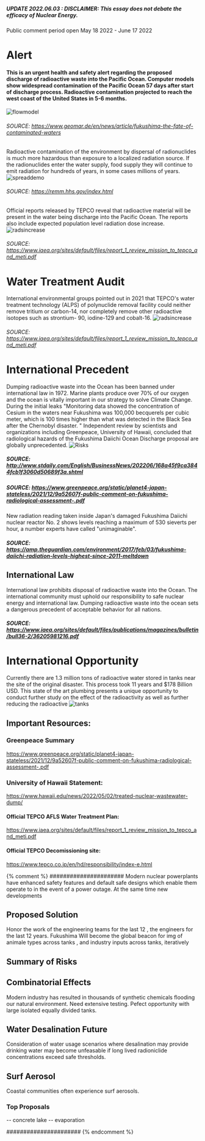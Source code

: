 
##### UPDATE 2022.06.03 : DISCLAIMER: This essay does not debate the efficacy of Nuclear Energy. 
Public comment period open May 18 2022 - June 17 2022


# Alert
#### This is an urgent health and safety alert regarding the proposed discharge of radioactive waste into the Pacific Ocean. Computer models show widespread contamination of the Pacific Ocean 57 days after start of discharge process. Radioactive contamination projected to reach the west coast of the United States in 5-6 months. 
![flowmodel](docs/assets/img/compmodel.png)
###### SOURCE: https://www.geomar.de/en/news/article/fukushima-the-fate-of-contaminated-waters

Radioactive contamination of the environment by dispersal of radionuclides is much more hazardous than exposure to a localized radiation source. If the radionuclides enter the water supply, food supply they will continue to emit radiation for hundreds of years, in some cases millions of years. 
![spreaddemo](docs/assets/img/radsb.png) 
###### SOURCE: https://remm.hhs.gov/index.html

Official reports released by TEPCO reveal that radioactive material will be present in the water being discharge into the Pacific Ocean. The reports also include expected population level radiation dose increase. 
![radsincrease](docs/assets/img/rads_pink.png) 
###### SOURCE: https://www.iaea.org/sites/default/files/report_1_review_mission_to_tepco_and_meti.pdf



# Water Treatment Audit
International environmental groups pointed out in 2021 that TEPCO's water treatment technology (ALPS) of polynuclide removal facility could neither remove tritium or carbon-14, nor completely remove other radioactive isotopes such as strontium- 90, iodine-129 and cobalt-16.
![radsincrease](docs/assets/img/alps.png) 
###### SOURCE: https://www.iaea.org/sites/default/files/report_1_review_mission_to_tepco_and_meti.pdf




# International Precedent
Dumping radioactive waste into the Ocean has been banned under international law in 1972. Marine plants produce over 70% of our oxygen and the ocean is vitally important in our strategy to solve Climate Change. During the initial leaks "Monitoring data showed the concentration of Cesium in the waters near Fukushima was 100,000 becquerels per cubic meter, which is 100 times higher than what was detected in the Black Sea after the Chernobyl disaster. " Independent review by scientists and organizations including Greenpeace, University of Hawaii, concluded that radiological hazards of the Fukushima Daiichi Ocean Discharge proposal are globally unprecedented.
![ Risks ](docs/assets/img/earthquakeplants.jpg) 
##### SOURCE: http://www.stdaily.com/English/BusinessNews/202206/168a45f9ca3844fcb1f3060d50689f3a.shtml
##### SOURCE: https://www.greenpeace.org/static/planet4-japan-stateless/2021/12/9a52607f-public-comment-on-fukushima-radiological-assessment-.pdf


New radiation reading taken inside Japan's damaged Fukushima Daiichi nuclear reactor No. 2 shows levels reaching a maximum of 530 sieverts per hour, a number experts have called "unimaginable".
##### SOURCE: https://amp.theguardian.com/environment/2017/feb/03/fukushima-daiichi-radiation-levels-highest-since-2011-meltdown


## International Law
International law prohibits disposal of radioactive waste into the Ocean. The international community must uphold our responsibility to safe nuclear energy and international law. Dumping radioactive waste into the ocean sets a dangerous precedent of acceptable behavior for all nations. 
##### SOURCE: https://www.iaea.org/sites/default/files/publications/magazines/bulletin/bull36-2/36205981216.pdf

# International Opportunity
Currently there are 1.3 million tons of radioactive water stored in tanks near the site of the original disaster. This process took 11 years and $178 Billion USD. This state of the art plumbing presents a unique opportunity to conduct further study on the effect of the radioactivity as well as further reducing the radioactive 
![tanks](docs/assets/img/flowers.jpg)



## Important Resources: 
### Greenpeace Summary
https://www.greenpeace.org/static/planet4-japan-stateless/2021/12/9a52607f-public-comment-on-fukushima-radiological-assessment-.pdf

### University of Hawaii Statement:
https://www.hawaii.edu/news/2022/05/02/treated-nuclear-wastewater-dump/

#### Official TEPCO AFLS Water Treatment Plan:
https://www.iaea.org/sites/default/files/report_1_review_mission_to_tepco_and_meti.pdf

#### Official TEPCO Decomissioning site:
https://www.tepco.co.jp/en/hd/responsibility/index-e.html








{% comment %}
######################
Modern nuclear powerplants have enhanced safety features and default safe designs which enable them operate to in the event of a power outage. At the same time new developments 

## Proposed Solution
Honor the work of the engineering teams for the last 12  , the engineers for the last 12 years.  Fukushima Will become the global beacon for 
img of animale types across tanks , and industry inputs across tanks, iteratively


## Summary of Risks


## Combinatorial Effects
Modern industry has resulted in thousands of synthetic chemicals flooding our natural environment.  Need extensive testing. Pefect opportunity with large isolated equally divided tanks. 

## Water Desalination Future
Consideration of water usage scenarios where desalination may provide drinking water may become unfeasable if long lived radioniclide concentrations exceed safe thresholds. 

## Surf Aerosol 
Coastal communities often experience surf aerosols. 



### Top Proposals 
-- concrete lake
-- evaporation

######################
{% endcomment %}
